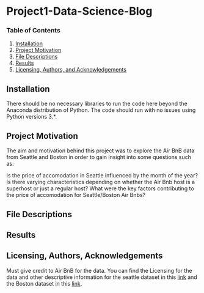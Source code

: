 # Project1-Data-Science-Blog
### Table of Contents
1. [Installation](#installation)
2. [Project Motivation](#motivation)
3. [File Descriptions](#files)
4. [Results](#results)
5. [Licensing, Authors, and Acknowledgements](#licensing)

## Installation <a name="installation"></a>
There should be no necessary libraries to run the code here beyond the Anaconda distribution of Python. The code should run with no issues using Python versions 3.*.

## Project Motivation<a name="motivation"></a>
The aim and motivation behind this project was to explore the Air BnB data from Seattle and Boston in order to gain insight into some questions such as:

Is the price of accomodation in Seattle influenced by the month of the year?
Is there varying characteristics depending on whether the Air Bnb host is a superhost or just a regular host?
What were the key factors contributing to the price of accomodation for Seattle/Boston Air Bnbs?

## File Descriptions <a name="files"></a>


## Results<a name="results"></a>


## Licensing, Authors, Acknowledgements<a name="licensing"></a>
Must give credit to Air BnB for the data. You can find the Licensing for the data and other descriptive information for the seattle dataset in this [link](https://www.kaggle.com/airbnb/seattle) and the Boston dataset in this [link](https://www.kaggle.com/airbnb/boston). 
